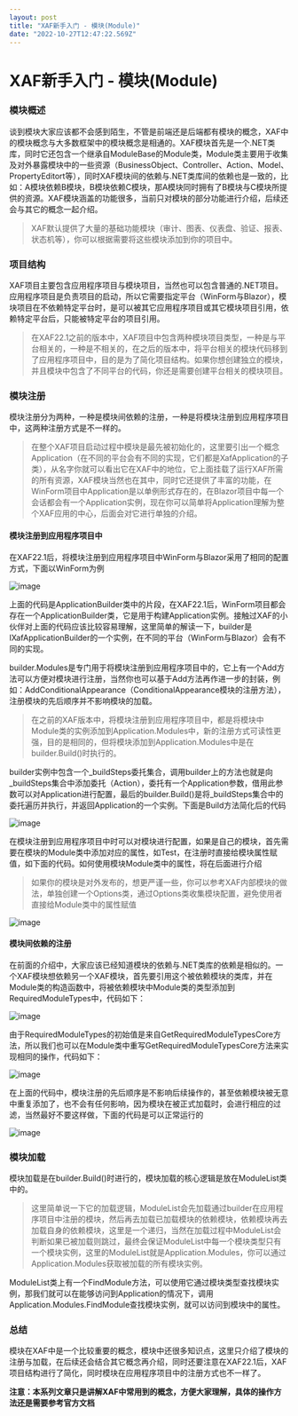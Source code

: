 ```yaml
---
layout: post
title: "XAF新手入门 - 模块(Module)"
date: "2022-10-27T12:47:22.569Z"
---
```

XAF新手入门 - 模块(Module)
====================

### 模块概述

谈到模块大家应该都不会感到陌生，不管是前端还是后端都有模块的概念，XAF中的模块概念与大多数框架中的模块概念是相通的。XAF模块首先是一个.NET类库，同时它还包含一个继承自ModuleBase的Module类，Module类主要用于收集及对外暴露模块中的一些资源（BusinessObject、Controller、Action、Model、PropertyEditort等），同时XAF模块间的依赖与.NET类库间的依赖也是一致的，比如：A模块依赖B模块，B模块依赖C模块，那A模块同时拥有了B模块与C模块所提供的资源。XAF模块涵盖的功能很多，当前只对模块的部分功能进行介绍，后续还会与其它的概念一起介绍。

> XAF默认提供了大量的基础功能模块（审计、图表、仪表盘、验证、报表、状态机等），你可以根据需要将这些模块添加到你的项目中。

### 项目结构

XAF项目主要包含应用程序项目与模块项目，当然也可以包含普通的.NET项目。应用程序项目是负责项目的启动，所以它需要指定平台（WinForm与Blazor），模块项目在不依赖特定平台时，是可以被其它应用程序项目或其它模块项目引用，依赖特定平台后，只能被特定平台的项目引用。

> 在XAF22.1之前的版本中，XAF项目中包含两种模块项目类型，一种是与平台相关的，一种是不相关的，在之后的版本中，将平台相关的模块代码移到了应用程序项目中，目的是为了简化项目结构。如果你想创建独立的模块，并且模块中包含了不同平台的代码，你还是需要创建平台相关的模块项目。

### 模块注册

模块注册分为两种，一种是模块间依赖的注册，一种是将模块注册到应用程序项目中，这两种注册方式是不一样的。

> 在整个XAF项目启动过程中模块是最先被初始化的，这里要引出一个概念Application（在不同的平台会有不同的实现，它们都是XafApplication的子类），从名字你就可以看出它在XAF中的地位，它上面挂载了运行XAF所需的所有资源，XAF模块当然也在其中，同时它还提供了丰富的功能，在WinForm项目中Application是以单例形式存在的，在Blazor项目中每一个会话都会有一个Application实例，现在你可以简单将Application理解为整个XAF应用的中心，后面会对它进行单独的介绍。

#### 模块注册到应用程序项目中

在XAF22.1后，将模块注册到应用程序项目中WinForm与Blazor采用了相同的配置方式，下面以WinForm为例

![image](https://img2022.cnblogs.com/blog/210856/202210/210856-20221026211250340-486768572.png)

上面的代码是ApplicationBuilder类中的片段，在XAF22.1后，WinForm项目都会存在一个ApplicationBuilder类，它是用于构建Application实例。接触过XAF的小伙伴对上面的代码应该比较容易理解，这里简单的解读一下，builder是IXafApplicationBuilder<TBuilder>的一个实例，在不同的平台（WinForm与Blazor）会有不同的实现。

builder.Modules是专门用于将模块注册到应用程序项目中的，它上有一个Add方法可以方便对模块进行注册，当然你也可以基于Add方法再作进一步的封装，例如：AddConditionalAppearance（ConditionalAppearance模块的注册方法），注册模块的先后顺序并不影响模块的加载。

> 在之前的XAF版本中，将模块注册到应用程序项目中，都是将模块中Module类的实例添加到Application.Modules中，新的注册方式可读性更强，目的是相同的，但将模块添加到Application.Modules中是在builder.Build()时执行的。

builder实例中包含一个\_buildSteps委托集合，调用builder上的方法也就是向\_buildSteps集合中添加委托（Action<XafApplication>），委托有一个Application参数，借用此参数可以对Application进行配置，最后的builder.Build()是将\_buildSteps集合中的委托遍历并执行，并返回Application的一个实例。下面是Build方法简化后的代码

![image](https://img2022.cnblogs.com/blog/210856/202210/210856-20221026211837863-1558160732.png)

在模块注册到应用程序项目中时可以对模块进行配置，如果是自己的模块，首先需要在模块的Module类中添加对应的属性，如Test，在注册时直接给模块属性赋值，如下面的代码。如何使用模块Module类中的属性，将在后面进行介绍

> 如果你的模块是对外发布的，想更严谨一些，你可以参考XAF内部模块的做法，单独创建一个Options类，通过Options类收集模块配置，避免使用者直接给Module类中的属性赋值

![image](https://img2022.cnblogs.com/blog/210856/202210/210856-20221026214932598-789766791.png)

#### 模块间依赖的注册

在前面的介绍中，大家应该已经知道模块的依赖与.NET类库的依赖是相似的。一个XAF模块想依赖另一个XAF模块，首先要引用这个被依赖模块的类库，并在Module类的构造函数中，将被依赖模块中Module类的类型添加到RequiredModuleTypes中，代码如下：

![image](https://img2022.cnblogs.com/blog/210856/202210/210856-20221026232144866-795059059.png)

由于RequiredModuleTypes的初始值是来自GetRequiredModuleTypesCore方法，所以我们也可以在Module类中重写GetRequiredModuleTypesCore方法来实现相同的操作，代码如下：

![image](https://img2022.cnblogs.com/blog/210856/202210/210856-20221026233003894-1628982242.png)

在上面的代码中，模块注册的先后顺序是不影响后续操作的，甚至依赖模块被无意中重复添加了，也不会有任何影响，因为模块在被正式加载时，会进行相应的过滤，当然最好不要这样做，下面的代码是可以正常运行的

![image](https://img2022.cnblogs.com/blog/210856/202210/210856-20221026233735012-2078923768.png)

### 模块加载

模块加载是在builder.Build()时进行的，模块加载的核心逻辑是放在ModuleList类中的。

> 这里简单说一下它的加载逻辑，ModuleList会先加载通过builder在应用程序项目中注册的模块，然后再去加载已加载模块的依赖模块，依赖模块再去加载自身的依赖模块，这里是一个递归，当然在加载过程中ModuleList会判断如果已被加载则跳过，最终会保证ModuleList中每一个模块类型只有一个模块实例，这里的ModuleList就是Application.Modules，你可以通过Application.Modules获取被加载的所有模块实例。

ModuleList类上有一个FindModule方法，可以使用它通过模块类型查找模块实例，那我们就可以在能够访问到Application的情况下，调用Application.Modules.FindModule查找模块实例，就可以访问到模块中的属性。

### 总结

模块在XAF中是一个比较重要的概念，模块中还很多知识点，这里只介绍了模块的注册与加载，在后续还会结合其它概念再介绍，同时还要注意在XAF22.1后，XAF项目结构进行了简化，同时模块在应用程序项目中的注册方式也不一样了。

**注意：本系列文章只是讲解XAF中常用到的概念，方便大家理解，具体的操作方法还是需要参考官方文档**